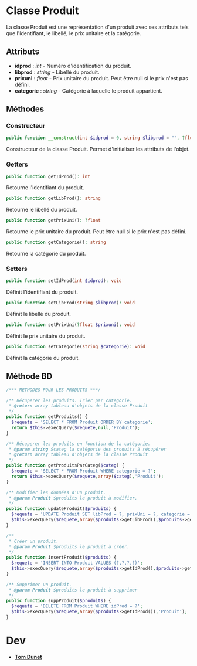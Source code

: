 # Classe Produit

La classe Produit est une représentation d'un produit avec ses attributs tels que l'identifiant, le libellé, le prix unitaire et la catégorie.

## Attributs

- **idprod** : *int* - Numéro d'identification du produit.
- **libprod** : *string* - Libellé du produit.
- **prixuni** : *float* - Prix unitaire du produit. Peut être null si le prix n'est pas défini.
- **categorie** : *string* - Catégorie à laquelle le produit appartient.

## Méthodes

### Constructeur

```php
public function __construct(int $idprod = 0, string $libprod = "", ?float $prixuni = null, string $categorie = "")
```
Constructeur de la classe Produit. Permet d'initialiser les attributs de l'objet.

### Getters
```php
public function getIdProd(): int
```
Retourne l'identifiant du produit.

```php
public function getLibProd(): string
```
Retourne le libellé du produit.

```php
public function getPrixUni(): ?float
```
Retourne le prix unitaire du produit. Peut être null si le prix n'est pas défini.

```php
public function getCategorie(): string
```
Retourne la catégorie du produit.

### Setters

```php
public function setIdProd(int $idprod): void
```
Définit l'identifiant du produit.

```php
public function setLibProd(string $libprod): void
```
Définit le libellé du produit.

```php
public function setPrixUni(?float $prixuni): void
```
Définit le prix unitaire du produit.

```php
public function setCategorie(string $categorie): void
```
Définit la catégorie du produit.

## Méthode BD
```php
/*** METHODES POUR LES PRODUITS ***/

/** Récuperer les produits. Trier par categorie.
 * @return array tableau d'objets de la classe Produit
 */
public function getProduits() {
  $requete = 'SELECT * FROM Produit ORDER BY categorie';
  return $this->execQuery($requete,null,'Produit');
}

/** Récuperer les produits en fonction de la catégorie.
 * @param string $categ la catégorie des produits à récupérer
 * @return array tableau d'objets de la classe Produit
 */
public function getProduitsParCateg($categ) {
  $requete = 'SELECT * FROM Produit WHERE categorie = ?';
  return $this->execQuery($requete,array($categ),'Produit');
}

/** Modifier les données d'un produit.
 * @param Produit $produits le produit à modifier.
 */
public function updateProduit($produits) {
  $requete = 'UPDATE Produit SET libProd = ?, prixUni = ?, categorie = ? WHERE idProd = ?';
  $this->execQuery($requete,array($produits->getLibProd(),$produits->getPrixUni(),$produits->getCategorie(),$produits->getIdProd()),'Produit');
}

/**
 * Créer un produit.
 * @param Produit $produits le produit à créer.
 */
public function insertProduit($produits) {
  $requete = 'INSERT INTO Produit VALUES (?,?,?,?)';
  $this->execQuery($requete,array($produits->getIdProd(),$produits->getLibProd(),$produits->getPrixUni(),$produits->getCategorie()),'Produit');
}

/** Supprimer un produit.
 * @param Produit $produits le produit à supprimer
 */
public function suppProduit($produits) {
  $requete = 'DELETE FROM Produit WHERE idProd = ?';
  $this->execQuery($requete,array($produits->getIdProd()),'Produit');
}
```

# Dev
- [**Tom Dunet**    ](https://github.com/Oridoshi)
